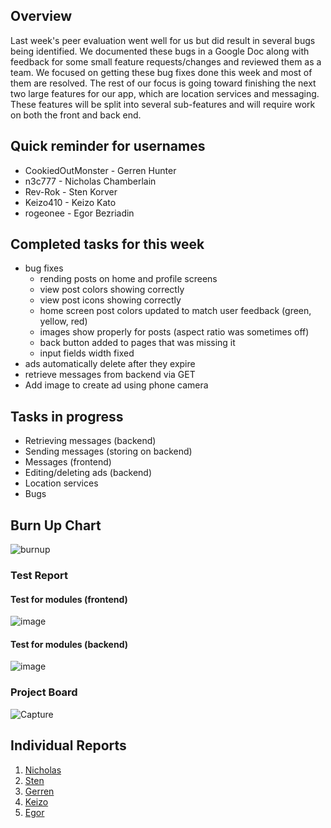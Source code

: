## Overview

Last week's peer evaluation went well for us but did result in several bugs being identified. We documented these bugs in a Google Doc along with feedback for some small feature requests/changes and reviewed them as a team. We focused on getting these bug fixes done this week and most of them are resolved. The rest of our focus is going toward finishing the next two large features for our app, which are location services and messaging. These features will be split into several sub-features and will require work on both the front and back end.


## Quick reminder for usernames

* CookiedOutMonster - Gerren Hunter
* n3c777 - Nicholas Chamberlain
* Rev-Rok - Sten Korver
* Keizo410 - Keizo Kato
* rogeonee - Egor Bezriadin

## Completed tasks for this week

- bug fixes
  - rending posts on home and profile screens
  - view post colors showing correctly
  - view post icons showing correctly
  - home screen post colors updated to match user feedback (green, yellow, red)
  - images show properly for posts (aspect ratio was sometimes off)
  - back button added to pages that was missing it
  - input fields width fixed
- ads automatically delete after they expire
- retrieve messages from backend via GET
- Add image to create ad using phone camera
  
## Tasks in progress

- Retrieving messages (backend)
- Sending messages (storing on backend)
- Messages (frontend)
- Editing/deleting ads (backend)
- Location services
- Bugs 


## Burn Up Chart
![burnup](https://github.com/COSC-499-W2023/year-long-project-team-21/assets/44909431/41297bfa-ec4a-497b-bd45-0535e9f97d9c)


### Test Report

#### Test for modules (frontend)
![image](https://github.com/COSC-499-W2023/year-long-project-team-21/assets/97712961/ee3fb855-b809-4599-924e-4c15a7917d35)


#### Test for modules (backend)
![image](https://github.com/COSC-499-W2023/year-long-project-team-21/assets/112997109/1bed7fa1-b7c0-4b33-9810-b911d523996a)


### Project Board

![Capture](https://github.com/COSC-499-W2023/year-long-project-team-21/assets/44909431/042e9e3e-d7a5-42c3-8223-36d65f70d9ae)


## Individual Reports

1. [Nicholas](../personal%20log/Nicholas_Report.md)
2. [Sten](../personal%20log/Sten_Report.md)
3. [Gerren](../personal%20log/Gerren_Report.md)
4. [Keizo](../personal%20log/Keizo_Report.md)
5. [Egor](../personal%20log/Egor_Report.md)
